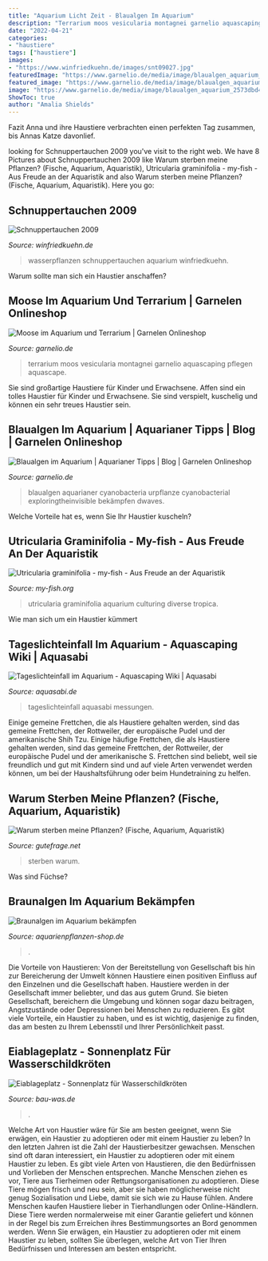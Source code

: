 ```yaml
---
title: "Aquarium Licht Zeit - Blaualgen Im Aquarium"
description: "Terrarium moos vesicularia montagnei garnelio aquascaping pflegen aquascape"
date: "2022-04-21"
categories:
- "haustiere"
tags: ["haustiere"]
images:
- "https://www.winfriedkuehn.de/images/snt09027.jpg"
featuredImage: "https://www.garnelio.de/media/image/blaualgen_aquarium_2573dbd4f94352.jpg"
featured_image: "https://www.garnelio.de/media/image/blaualgen_aquarium_2573dbd4f94352.jpg"
image: "https://www.garnelio.de/media/image/blaualgen_aquarium_2573dbd4f94352.jpg"
ShowToc: true
author: "Amalia Shields"
---
```



Fazit
Anna und ihre Haustiere verbrachten einen perfekten Tag zusammen, bis Annas Katze davonlief.

	

		
looking for Schnuppertauchen 2009 you've visit to the right web. We have 8 Pictures about Schnuppertauchen 2009 like Warum sterben meine Pflanzen? (Fische, Aquarium, Aquaristik), Utricularia graminifolia - my-fish - Aus Freude an der Aquaristik and also Warum sterben meine Pflanzen? (Fische, Aquarium, Aquaristik). Here you go:
		
    
## Schnuppertauchen 2009

<img loading=lazy src="https://www.winfriedkuehn.de/images/snt09027.jpg" onerror="this.onerror=null;this.src='https://tse2.mm.bing.net/th?id=OIP.vO6Fs6c1B3Df_e6cmdZhHgHaJ4&amp;pid=15.1';" alt="Schnuppertauchen 2009">

_Source: winfriedkuehn.de_

>wasserpflanzen schnuppertauchen aquarium winfriedkuehn. 

	

Warum sollte man sich ein Haustier anschaffen?

    
## Moose Im Aquarium Und Terrarium | Garnelen Onlineshop

<img loading=lazy src="https://www.garnelio.de/media/image/SingaporeMoss01.jpg" onerror="this.onerror=null;this.src='https://tse3.mm.bing.net/th?id=OIP.DaY-vXhwKn-rh2XrBh6xkwHaFj&amp;pid=15.1';" alt="Moose im Aquarium und Terrarium | Garnelen Onlineshop">

_Source: garnelio.de_

>terrarium moos vesicularia montagnei garnelio aquascaping pflegen aquascape. 

	

Sie sind großartige Haustiere für Kinder und Erwachsene.
Affen sind ein tolles Haustier für Kinder und Erwachsene. Sie sind verspielt, kuschelig und können ein sehr treues Haustier sein.

    
## Blaualgen Im Aquarium | Aquarianer Tipps | Blog | Garnelen Onlineshop

<img loading=lazy src="https://www.garnelio.de/media/image/blaualgen_aquarium_2573dbd4f94352.jpg" onerror="this.onerror=null;this.src='https://tse3.mm.bing.net/th?id=OIP.sSrsnlBWRUoUZ_1IhzpdOQHaFy&amp;pid=15.1';" alt="Blaualgen im Aquarium | Aquarianer Tipps | Blog | Garnelen Onlineshop">

_Source: garnelio.de_

>blaualgen aquarianer cyanobacteria urpflanze cyanobacterial exploringtheinvisible bekämpfen dwaves. 

	

Welche Vorteile hat es, wenn Sie Ihr Haustier kuscheln?

    
## Utricularia Graminifolia - My-fish - Aus Freude An Der Aquaristik

<img loading=lazy src="https://my-fish.org/wp-content/uploads/2013/05/b5tt4wggl_WRFzTFYYOzpqhnAnVLso4l9uGL4FTjxnY.jpg" onerror="this.onerror=null;this.src='https://tse3.mm.bing.net/th?id=OIP.3L5Wyfm4Zx3Gdg3tSDmXswHaFg&amp;pid=15.1';" alt="Utricularia graminifolia - my-fish - Aus Freude an der Aquaristik">

_Source: my-fish.org_

>utricularia graminifolia aquarium culturing diverse tropica. 

	

Wie man sich um ein Haustier kümmert

    
## Tageslichteinfall Im Aquarium - Aquascaping Wiki | Aquasabi

<img loading=lazy src="https://www.aquasabi.de/bilder/kk_dropper_uploads/aquarium_tageslichteinfall_1600px.jpg" onerror="this.onerror=null;this.src='https://tse1.mm.bing.net/th?id=OIP.zmXADHDZBWYdsHnrV_00XgHaEu&amp;pid=15.1';" alt="Tageslichteinfall im Aquarium - Aquascaping Wiki | Aquasabi">

_Source: aquasabi.de_

>tageslichteinfall aquasabi messungen. 

	

Einige gemeine Frettchen, die als Haustiere gehalten werden, sind das gemeine Frettchen, der Rottweiler, der europäische Pudel und der amerikanische Shih Tzu.
Einige häufige Frettchen, die als Haustiere gehalten werden, sind das gemeine Frettchen, der Rottweiler, der europäische Pudel und der amerikanische S. Frettchen sind beliebt, weil sie freundlich und gut mit Kindern sind und auf viele Arten verwendet werden können, um bei der Haushaltsführung oder beim Hundetraining zu helfen.

    
## Warum Sterben Meine Pflanzen? (Fische, Aquarium, Aquaristik)

<img loading=lazy src="https://images.gutefrage.net/media/fragen/bilder/warum-sterben-meine-pflanzen/1_original.jpg?v=1570706518000" onerror="this.onerror=null;this.src='https://tse3.mm.bing.net/th?id=OIP.u2n-5pQuDW9reTuCLZvSZwHaEK&amp;pid=15.1';" alt="Warum sterben meine Pflanzen? (Fische, Aquarium, Aquaristik)">

_Source: gutefrage.net_

>sterben warum. 

	

Was sind Füchse?

    
## Braunalgen Im Aquarium Bekämpfen

<img loading=lazy src="https://www.aquarienpflanzen-shop.de/blog/wp-content/uploads/2017/07/Braunalgen_4-300x300.jpg" onerror="this.onerror=null;this.src='https://tse3.mm.bing.net/th?id=OIP.OtW7fIQFDzMtDoJdZfkJfQAAAA&amp;pid=15.1';" alt="Braunalgen im Aquarium bekämpfen">

_Source: aquarienpflanzen-shop.de_

>. 

	

Die Vorteile von Haustieren: Von der Bereitstellung von Gesellschaft bis hin zur Bereicherung der Umwelt können Haustiere einen positiven Einfluss auf den Einzelnen und die Gesellschaft haben.
Haustiere werden in der Gesellschaft immer beliebter, und das aus gutem Grund. Sie bieten Gesellschaft, bereichern die Umgebung und können sogar dazu beitragen, Angstzustände oder Depressionen bei Menschen zu reduzieren. Es gibt viele Vorteile, ein Haustier zu haben, und es ist wichtig, dasjenige zu finden, das am besten zu Ihrem Lebensstil und Ihrer Persönlichkeit passt.

    
## Eiablageplatz - Sonnenplatz Für Wasserschildkröten

<img loading=lazy src="http://bau-was.de/wp-content/uploads/IMG_4827.jpg" onerror="this.onerror=null;this.src='https://tse4.mm.bing.net/th?id=OIP.1jX2-zrgC5X688mcUGJJDAHaFj&amp;pid=15.1';" alt="Eiablageplatz - Sonnenplatz für Wasserschildkröten">

_Source: bau-was.de_

>. 

	

Welche Art von Haustier wäre für Sie am besten geeignet, wenn Sie erwägen, ein Haustier zu adoptieren oder mit einem Haustier zu leben?
In den letzten Jahren ist die Zahl der Haustierbesitzer gewachsen. Menschen sind oft daran interessiert, ein Haustier zu adoptieren oder mit einem Haustier zu leben. Es gibt viele Arten von Haustieren, die den Bedürfnissen und Vorlieben der Menschen entsprechen. Manche Menschen ziehen es vor, Tiere aus Tierheimen oder Rettungsorganisationen zu adoptieren. Diese Tiere mögen frisch und neu sein, aber sie haben möglicherweise nicht genug Sozialisation und Liebe, damit sie sich wie zu Hause fühlen. Andere Menschen kaufen Haustiere lieber in Tierhandlungen oder Online-Händlern. Diese Tiere werden normalerweise mit einer Garantie geliefert und können in der Regel bis zum Erreichen ihres Bestimmungsortes an Bord genommen werden. Wenn Sie erwägen, ein Haustier zu adoptieren oder mit einem Haustier zu leben, sollten Sie überlegen, welche Art von Tier Ihren Bedürfnissen und Interessen am besten entspricht.

